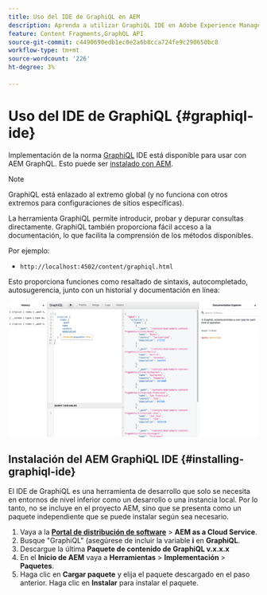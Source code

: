 ```yaml
---
title: Uso del IDE de GraphiQL en AEM
description: Aprenda a utilizar GraphiQL IDE en Adobe Experience Manager.
feature: Content Fragments,GraphQL API
source-git-commit: c4490690edb1ec0e2a6b8cca724fe9c290650bc8
workflow-type: tm+mt
source-wordcount: '226'
ht-degree: 3%

---
```



# Uso del IDE de GraphiQL {#graphiql-ide}

Implementación de la norma [GraphiQL](https://graphql.org/learn/serving-over-http/#graphiql) IDE está disponible para usar con AEM GraphQL. Esto puede ser [instalado con AEM](#installing-graphiql-ide).

>[!NOTE]
>
>GraphiQL está enlazado al extremo global (y no funciona con otros extremos para configuraciones de sitios específicas).

La herramienta GraphiQL permite introducir, probar y depurar consultas directamente. GraphiQL también proporciona fácil acceso a la documentación, lo que facilita la comprensión de los métodos disponibles.

Por ejemplo:

* `http://localhost:4502/content/graphiql.html`

Esto proporciona funciones como resaltado de sintaxis, autocompletado, autosugerencia, junto con un historial y documentación en línea:

![Interfaz de GraphiQL](assets/cfm-graphiql-interface.png "Interfaz de GraphiQL")

## Instalación del AEM GraphiQL IDE {#installing-graphiql-ide}

El IDE de GraphiQL es una herramienta de desarrollo que solo se necesita en entornos de nivel inferior como un desarrollo o una instancia local. Por lo tanto, no se incluye en el proyecto AEM, sino que se presenta como un paquete independiente que se puede instalar según sea necesario.

1. Vaya a la **[Portal de distribución de software](https://experience.adobe.com/#/downloads/content/software-distribution/es-ES/aemcloud.html)** > **AEM as a Cloud Service**.
1. Busque &quot;GraphiQL&quot; (asegúrese de incluir la variable **i** en **GraphiQL**.
1. Descargue la última **Paquete de contenido de GraphiQL v.x.x.x**
1. En el **Inicio de AEM** vaya a **Herramientas** > **Implementación** > **Paquetes**.
1. Haga clic en **Cargar paquete** y elija el paquete descargado en el paso anterior. Haga clic en **Instalar** para instalar el paquete.

